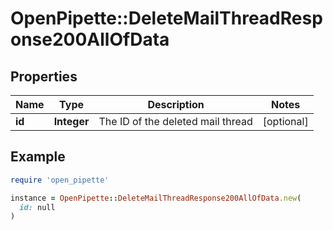 # OpenPipette::DeleteMailThreadResponse200AllOfData

## Properties

| Name | Type | Description | Notes |
| ---- | ---- | ----------- | ----- |
| **id** | **Integer** | The ID of the deleted mail thread | [optional] |

## Example

```ruby
require 'open_pipette'

instance = OpenPipette::DeleteMailThreadResponse200AllOfData.new(
  id: null
)
```

